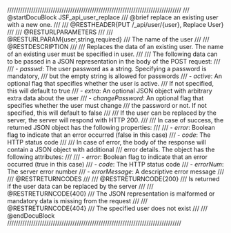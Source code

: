 ////////////////////////////////////////////////////////////////////////////////
/// @startDocuBlock JSF_api_user_replace
/// @brief replace an existing user with a new one.
///
/// @RESTHEADER{PUT /_api/user/{user}, Replace User}
///
/// @RESTURLPARAMETERS
///
/// @RESTURLPARAM{user,string,required}
/// The name of the user
///
/// @RESTDESCRIPTION
///
/// Replaces the data of an existing user. The name of an existing user must be specified in user.
///
/// The following data can to be passed in a JSON representation in the body of the POST request:
///
/// - *passwd*: The user password as a string. Specifying a password is mandatory,
///   but the empty string is allowed for passwords
/// - *active*: An optional flag that specifies whether the user is active.
///   If not specified, this will default to true
/// - *extra*: An optional JSON object with arbitrary extra data about the user
/// - *changePassword*: An optional flag that specifies whether the user must change
///   the password or not. If not specified, this will default to false
///
/// If the user can be replaced by the server, the server will respond with HTTP 200.
///
/// In case of success, the returned JSON object has the following properties:
///
/// - *error*: Boolean flag to indicate that an error occurred (false in this case)
/// - *code*: The HTTP status code
///
/// In case of error, the body of the response will contain a JSON object with additional
/// error details. The object has the following attributes:
///
/// - *error*: Boolean flag to indicate that an error occurred (true in this case)
/// - *code*: The HTTP status code
/// - *errorNum*: The server error number
/// - *errorMessage*: A descriptive error message
///
/// @RESTRETURNCODES
///
/// @RESTRETURNCODE{200}
/// Is returned if the user data can be replaced by the server
///
/// @RESTRETURNCODE{400}
/// The JSON representation is malformed or mandatory data is missing from the request
///
/// @RESTRETURNCODE{404}
/// The specified user does not exist
///
/// @endDocuBlock
////////////////////////////////////////////////////////////////////////////////